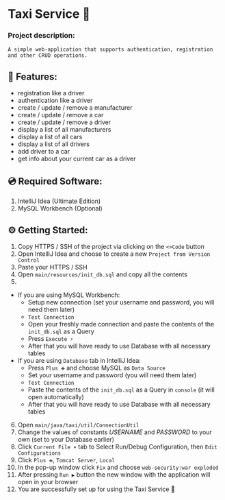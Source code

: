 # Taxi Service 🚕

### Project description:
```
A simple web-application that supports authentication, registration and other CRUD operations.
```

## 🎯 Features:

- registration like a driver
- authentication like a driver
- create / update / remove a manufacturer
- create / update / remove a car
- create / update / remove a driver
- display a list of all manufacturers
- display a list of all cars
- display a list of all drivers
- add driver to a car
- get info about your current car as a driver

## 💿 Required Software:
1. IntelliJ Idea (Ultimate Edition)
2. MySQL Workbench (Optional)

## ⚙️ Getting Started:
1. Copy HTTPS / SSH of the project via clicking on the ```<>Code``` button
2. Open IntelliJ Idea and choose to create a new ```Project from Version Control```
3. Paste your HTTPS / SSH
4. Open ```main/resources/init_db.sql``` and copy all the contents
5.
- If you are using MySQL Workbench:
    - Setup new connection (set your username and password, you will need them later)
    - ```Test Connection```
    - Open your freshly made connection and paste the contents of the ```init_db.sql``` as a Query
    - Press ```Execute ⚡️```
    - After that you will have ready to use Database with all necessary tables
- If you are using ```Database``` tab in IntelliJ Idea:
    - Press ```Plus ➕``` and choose MySQL as ```Data Source```
    - Set your username and password (you will need them later)
    - ```Test Connection```
    - Paste the contents of the ```init_db.sql``` as a Query in ```console``` (it will open automatically)
    - After that you will have ready to use Database with all necessary tables
6. Open ```main/java/taxi/util/ConnectionUtil```
7. Change the values of constants *USERNAME* and *PASSWORD* to your own (set to your Database earlier)
8. Click ```Current File ▾``` tab to Select Run/Debug Configuration, then ```Edit Configurations```
9. Click ```Plus ➕```, ```Tomcat Server```, ```Local```
10. In the pop-up window click ```Fix``` and choose ```web-security:war exploded```
11. After pressing ```Run ▶️``` button the new window with the application will open in your browser
12. You are successfully set up for using the Taxi Service 🎉
